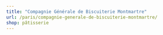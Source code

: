 ```yaml
---
title: "Compagnie Générale de Biscuiterie Montmartre"
url: /paris/compagnie-generale-de-biscuiterie-montmartre/
shop: pâtisserie
---
```

